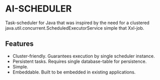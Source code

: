 # AI-SCHEDULER
Task-scheduler for Java that was inspired by the need for a clustered java.util.concurrent.ScheduledExecutorService simple that 
Xxl-job.

## Features
- Cluster-friendly. Guarantees execution by single scheduler instance.
- Persistent tasks. Requires single database-table for persistence.
- Simple.
- Embeddable. Built to be embedded in existing applications.
